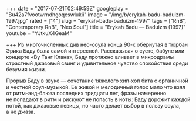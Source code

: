 +++
date = "2017-07-21T02:49:59Z"
googleplay = "Bu42a7fvootwrndhgoqcswlukii"
image = "/img/b/erykah-badu-baduizm-1997.jpg"
rated = ["4"]
slug = "erykah-badu-baduizm-1997"
tags = ["RnB", "Contemporary RnB", "Neo Soul"]
title = "Erykah Badu — Baduizm (1997)"
youtube = "YJtkuX4GeaM"

+++
Из многочисленных див нео-соула конца 90-х обернутая в тюрбан Эрика Баду была самой интересной. Рассказывая о суете, бабуле или концерте «Ву Танг Клана», Баду протяжно вливает в микродрамы страстный джазовый свинг и удивительное чувство спокойствия среди безумия жизни.

Прорыв Баду в звуке — сочетание тяжелого хип-хоп бита с органичной и честной соул-музыкой. Ее живой и мелодичный голос мало что взял от ритм-энд-блюза последних тридцати лет, фразы намеренно не попадают в ритм и рискуют не попасть в ноты: Баду дорожит каждой нотой, как джазовые певицы, но часто делает выбор в пользу соула, а не джаза.
